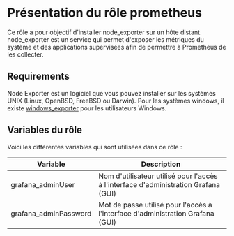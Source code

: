 Présentation du rôle prometheus
=========

Ce rôle a pour objectif d'installer node_exporter sur un hôte distant. 
node_exporter est un service qui permet d'exposer les métriques du système et des applications supervisées afin de permettre à Prometheus de les collecter.

Requirements
------------

Node Exporter est un logiciel que vous pouvez installer sur les systèmes UNIX (Linux, OpenBSD, FreeBSD ou Darwin). Pour les systèmes windows, il existe [windows_exporter](https://github.com/prometheus-community/windows_exporter) pour les utilisateurs Windows.

Variables du rôle
--------------

Voici les différentes variables qui sont utilisées dans ce rôle : 

| Variable  | Description |
| --- | --- |
| grafana_adminUser  | Nom d'utilisateur utilisé pour l'accès à l'interface d'administration Grafana (GUI)  |
| grafana_adminPassword  | Mot de passe utilisé pour l'accès à l'interface d'administration Grafana (GUI)  |
